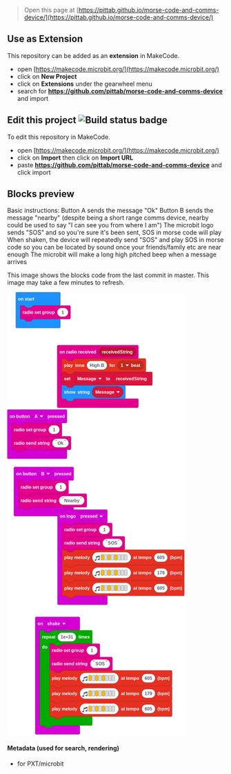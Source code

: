 
> Open this page at [https://pittab.github.io/morse-code-and-comms-device/](https://pittab.github.io/morse-code-and-comms-device/)

## Use as Extension

This repository can be added as an **extension** in MakeCode.

* open [https://makecode.microbit.org/](https://makecode.microbit.org/)
* click on **New Project**
* click on **Extensions** under the gearwheel menu
* search for **https://github.com/pittab/morse-code-and-comms-device** and import

## Edit this project ![Build status badge](https://github.com/pittab/morse-code-and-comms-device/workflows/MakeCode/badge.svg)

To edit this repository in MakeCode.

* open [https://makecode.microbit.org/](https://makecode.microbit.org/)
* click on **Import** then click on **Import URL**
* paste **https://github.com/pittab/morse-code-and-comms-device** and click import

## Blocks preview

Basic instructions:
Button A sends the message "Ok"
Button B sends the message "nearby" (despite being a short range comms device, nearby could be used to say "I can see you from where I am")
The microbit logo sends "SOS" and so you're sure it's been sent, SOS in morse code will play
When shaken, the device will repeatedly send "SOS" and play SOS in morse code so you can be located by sound once your friends/family etc are near enough
The microbit will make a long high pitched beep when a message arrives

This image shows the blocks code from the last commit in master.
This image may take a few minutes to refresh.

![A rendered view of the blocks](https://github.com/pittab/morse-code-and-comms-device/raw/master/.github/makecode/blocks.png)

#### Metadata (used for search, rendering)

* for PXT/microbit
<script src="https://makecode.com/gh-pages-embed.js"></script><script>makeCodeRender("{{ site.makecode.home_url }}", "{{ site.github.owner_name }}/{{ site.github.repository_name }}");</script>
